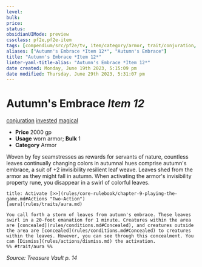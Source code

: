 ```yaml
---
level:
bulk:
price:
status:
obsidianUIMode: preview
cssclass: pf2e,pf2e-item
tags: [compendium/src/pf2e/tv, item/category/armor, trait/conjuration, trait/invested, trait/magical]
aliases: ["Autumn's Embrace *Item 12*", "Autumn's Embrace"]
title: "Autumn's Embrace *Item 12*"
linter-yaml-title-alias: "Autumn's Embrace *Item 12*"
date created: Monday, June 19th 2023, 5:15:09 pm
date modified: Thursday, June 29th 2023, 5:31:07 pm
---
```


# Autumn's Embrace *Item 12*

[conjuration](rules/traits/conjuration.md) [invested](rules/traits/invested.md) [magical](rules/traits/magical.md)  

- **Price** 2000 gp
- **Usage** worn armor; **Bulk** 1
- **Category** Armor

Woven by fey seamstresses as rewards for servants of nature, countless leaves continually changing colors in autumnal hues comprise autumn's embrace, a suit of +2 invisibility resilient leaf weave. Leaves shed from the armor as they might fall in autumn. When activating the armor's invisibility property rune, you disappear in a swirl of colorful leaves.

```ad-embed-ability
title: Activate [>>](rules/core-rulebook/chapter-9-playing-the-game.md#Actions "Two-Action")
[aura](rules/traits/aura.md)  

You call forth a storm of leaves from autumn's embrace. These leaves swirl in a 20-foot emanation for 1 minute. Creatures within the area are [concealed](rules/conditions.md#Concealed), and creatures outside the area are [concealed](rules/conditions.md#Concealed) to creatures within the leaves. However, you can see through this concealment. You can [Dismiss](rules/actions/dismiss.md) the activation.  
%% #trait/aura %%
```

*Source: Treasure Vault p. 14*
